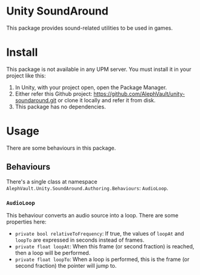 ﻿# Unity SoundAround

This package provides sound-related utilities to be used in games.

# Install

This package is not available in any UPM server. You must install it in your project like this:

1. In Unity, with your project open, open the Package Manager.
2. Either refer this Github project: https://github.com/AlephVault/unity-soundaround.git or clone it locally and refer it from disk.
3. This package has no dependencies.

# Usage

There are some behaviours in this package.

## Behaviours

There's a single class at namespace `AlephVault.Unity.SoundAround.Authoring.Behaviours`: `AudioLoop`.

### `AudioLoop`

This behaviour converts an audio source into a loop. There are some properties here:

- `private bool relativeToFrequency`: If true, the values of `loopAt` and `loopTo` are expressed in seconds instead of frames.
- `private float loopAt`: When this frame (or second fraction) is reached, then a loop will be performed.
- `private float loopTo`: When a loop is performed, this is the frame (or second fraction) the pointer will jump to.

